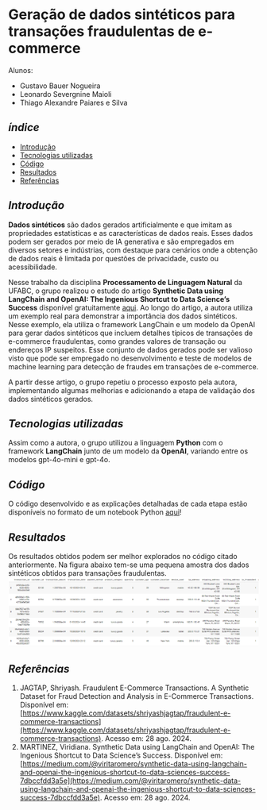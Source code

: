 # Geração de dados sintéticos para transações fraudulentas de e-commerce

Alunos:
*   Gustavo Bauer Nogueira
*   Leonardo Severgnine Maioli
*   Thiago Alexandre Paiares e Silva

## _índice_

- <a href="#intro">Introdução</a>
- <a href="#tecnologias-utilizadas">Tecnologias utilizadas</a>
- <a href="#codigo">Código</a>
- <a href="#resultados">Resultados</a>
- <a href="#referencias">Referências</a>

## _Introdução_

**Dados sintéticos** são dados gerados artificialmente e que imitam as propriedades estatísticas e as características de dados reais. Esses dados podem ser gerados por meio de IA generativa e são empregados em diversos setores e indústrias, com destaque para cenários onde a obtenção de dados reais é limitada por questões de privacidade, custo ou acessibilidade.

Nesse trabalho da disciplina **Processamento de Linguagem Natural** da UFABC, o grupo realizou o estudo do artigo **Synthetic Data using LangChain and OpenAI: The Ingenious Shortcut to Data Science’s Success** disponível gratuitamente [aqui](https://medium.com/@viritaromero/synthetic-data-using-langchain-and-openai-the-ingenious-shortcut-to-data-sciences-success-7dbccfdd3a5e). Ao longo do artigo, a autora utiliza um exemplo real para demonstrar a importância dos dados sintéticos. Nesse exemplo, ela utiliza o framework LangChain e um modelo da OpenAI para gerar dados sintéticos que incluem detalhes típicos de transações de e-commerce fraudulentas, como grandes valores de transação ou endereços IP suspeitos. Esse conjunto de dados gerados pode ser valioso visto que pode ser empregado no desenvolvimento e teste de modelos de machine learning para detecção de fraudes em transações de e-commerce.

A partir desse artigo, o grupo repetiu o processo exposto pela autora, implementando algumas melhorias e adicionando a etapa de validação dos dados sintéticos gerados.

## _Tecnologias utilizadas_

Assim como a autora, o grupo utilizou a linguagem **Python** com o framework **LangChain** junto de um modelo da **OpenAI**, variando entre os modelos gpt-4o-mini e gpt-4o.

## _Código_

O código desenvolvido e as explicações detalhadas de cada etapa estão disponíveis no formato de um notebook Python [aqui](https://github.com/LeonardoMaioli/synthetic_data_fraudulent_transactions/blob/main/synthetic_data_generation/PLN_synthetic_data.ipynb)!

## _Resultados_

Os resultados obtidos podem ser melhor explorados no código citado anteriormente. Na figura abaixo tem-se uma pequena amostra dos dados sintéticos obtidos para transações fraudulentas.
![Dados Sintéticos para Transações Fraudulentas](images/synthetic_data_example.png)

## _Referências_

1.   JAGTAP, Shriyash. Fraudulent E-Commerce Transactions. A Synthetic Dataset for Fraud Detection and Analysis in E-Commerce Transactions. Disponível em: [https://www.kaggle.com/datasets/shriyashjagtap/fraudulent-e-commerce-transactions](https://www.kaggle.com/datasets/shriyashjagtap/fraudulent-e-commerce-transactions). Acesso em: 28 ago. 2024.
2.   MARTINEZ, Viridiana. Synthetic Data using LangChain and OpenAI: The Ingenious Shortcut to Data Science’s Success. Disponível em: [https://medium.com/@viritaromero/synthetic-data-using-langchain-and-openai-the-ingenious-shortcut-to-data-sciences-success-7dbccfdd3a5e](https://medium.com/@viritaromero/synthetic-data-using-langchain-and-openai-the-ingenious-shortcut-to-data-sciences-success-7dbccfdd3a5e). Acesso em: 28 ago. 2024.


